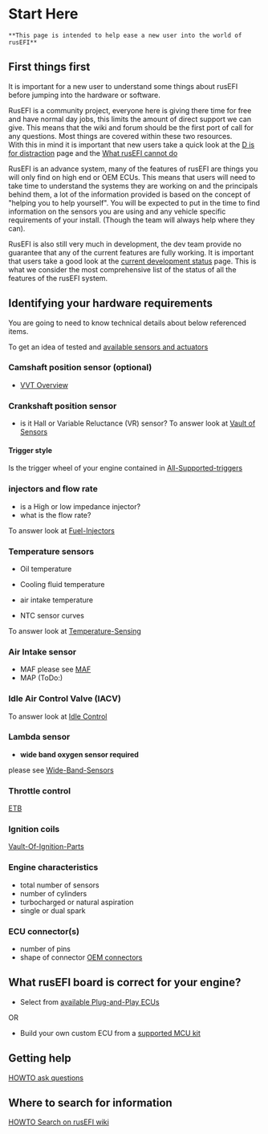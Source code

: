 # Start Here

    **This page is intended to help ease a new user into the world of rusEFI**

## First things first

It is important for a new user to understand some things about rusEFI before jumping into the hardware or software.

RusEFI is a community project, everyone here is giving there time for free and have normal day jobs, this limits the amount of direct support we can give.
This means that the wiki and forum should be the first port of call for any questions. Most things are covered within these two resources.  
With this in mind it is important that new users take a quick look at the [D is for distraction](D-is-for-DISTRACTION) page and the [What rusEFI cannot do](What-rusEFI-Cannot-Do)

RusEFI is an advance system, many of the features of rusEFI are things you will only find on high end or OEM ECUs. This means that users will need to take time to understand the systems they are working on and the principals behind them, a lot of the information provided is based on the concept of "helping you to help yourself".
You will be expected to put in the time to find information on the sensors you are using and any vehicle specific requirements of your install. (Though the team will always help where they can).

RusEFI is also still very much in development, the dev team provide no guarantee that any of the current features are fully working. It is important that users take a good look at the [current development status](Dev-Status) page. This is what we consider the most comprehensive list of the status of all the features of the rusEFI system.

## Identifying your hardware requirements

You are going to need to know technical details about below referenced items.

To get an idea of tested and [available sensors and actuators](Pages-Sensors-and-Actuators)

### Camshaft position sensor (optional)

- [VVT Overview](VVT)

### Crankshaft position sensor

- is it Hall or Variable Reluctance (VR) sensor?
To answer look at [Vault of Sensors](Vault-Of-Sensors)

#### Trigger style

Is the trigger wheel of your engine contained in [All-Supported-triggers](All-Supported-Triggers)

### injectors and flow rate

- is a High or low impedance injector?
- what is the flow rate?

To answer look at [Fuel-Injectors](Fuel-Injectors)

### Temperature sensors

- Oil temperature
- Cooling fluid temperature
- air intake temperature

- NTC sensor curves

To answer look at [Temperature-Sensing](Temperature-Sensing)

### Air Intake sensor

- MAF please see [MAF](MAF)
- MAP (ToDo:)

### Idle Air Control Valve (IACV)

To answer look at [Idle Control](Idle-Control)

### Lambda sensor

- **wide band oxygen sensor required**

please see [Wide-Band-Sensors](Wide-Band-Sensors)

### Throttle control

[ETB](Electronic-Throttle-Body)

### Ignition coils

[Vault-Of-Ignition-Parts](Vault-Of-Ignition-Parts)

### Engine characteristics

- total number of sensors
- number of cylinders
- turbocharged or natural aspiration
- single or dual spark

### ECU connector(s)

- number of pins
- shape of connector
[OEM connectors](OEM-connectors)

## What rusEFI board is correct for your engine?

- Select from [available Plug-and-Play ECUs](Vault-of-Pnp-Vehicle-Pages)

OR

- Build your own custom ECU from a [supported MCU kit](stm32-readme)

## Getting help

[HOWTO ask questions](HOWTO-ask-questions)

## Where to search for information

[HOWTO Search on rusEFI wiki](HOWTO-Search-on-rusEFI-wiki)
